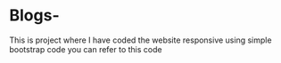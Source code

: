 # Blogs-
This is project where I have coded the website responsive using simple bootstrap code you can refer to this code 
